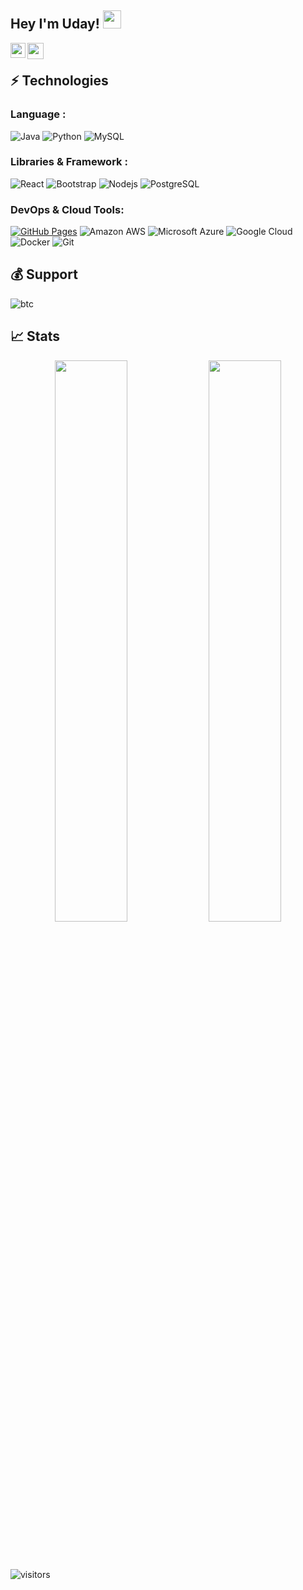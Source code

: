 ## Hey I'm Uday! <img src="https://github.com/TheDudeThatCode/TheDudeThatCode/blob/master/Assets/Hi.gif" width="29px">


<a href="https://www.linkedin.com/in/manchikatla/"><img align="left" width="24px" src="https://user-images.githubusercontent.com/85803918/151165824-3991e70b-16f8-4740-a612-cdbc26b9e6f5.png"  /></a>
<a href="https://twitter.com/uday-hash"><img align="left" width="26px" src="https://user-images.githubusercontent.com/85803918/151168169-0b5dde23-e44d-4abb-bf6c-495813ecb169.svg" /></a>

<br />

## ⚡ Technologies

### Language :
![Java](https://img.shields.io/badge/-java-E34A86?style=flat-square&logo=java)
![Python](https://img.shields.io/badge/-Python-black?style=flat-square&logo=Python)
![MySQL](https://img.shields.io/badge/-MySQL-black?style=flat-square&logo=mysql)

### Libraries & Framework :

![React](https://img.shields.io/badge/-React-black?style=flat-square&logo=react)
![Bootstrap](https://img.shields.io/badge/-Bootstrap-563D7C?style=flat-square&logo=bootstrap)
![Nodejs](https://img.shields.io/badge/-Nodejs-black?style=flat-square&logo=Node.js)
![PostgreSQL](https://img.shields.io/badge/-PostgreSQL-336791?style=flat-square&logo=postgresql)

### DevOps & Cloud Tools:

<a href="#"><img alt="GitHub Pages" src="https://img.shields.io/badge/GitHub%20Pages-%23327FC7.svg?logo=github&logoColor=white"></a>
![Amazon AWS](https://img.shields.io/badge/Amazon%20AWS-232F3E?style=flat-square&logo=amazon-aws)
![Microsoft Azure](https://img.shields.io/badge/Microsoft%20Azure-232F7E?style=flat-square&logo=microsoft-azure)
![Google Cloud](https://img.shields.io/badge/Google%20Cloud-black?style=flat-square&logo=google-cloud)
![Docker](https://img.shields.io/badge/-Docker-black?style=flat-square&logo=docker)
![Git](https://img.shields.io/badge/-Git-black?style=flat-square&logo=git)

## 💰 Support
![btc](https://user-images.githubusercontent.com/85803918/151164869-d1f3f7d4-6ecc-43da-a905-3e7e6851f54d.png)


## 📈 Stats
<p align="center">
	
  <img width="48%" src="https://github-readme-stats.vercel.app/api?username=uday-hash&show_icons=true&theme=tokyonight" />
  <img width="48%" src="https://github-readme-streak-stats.herokuapp.com/?user=uday-hash&theme=tokyonight" />
</p>

<br />
<br />

![visitors](https://visitor-badge.laobi.icu/badge?page_id=uday-hash.uday-hash)


<!--
**uday-hash/uday-hash** is a ✨ _special_ ✨ repository because its `README.md` (this file) appears on your GitHub profile.

Here are some ideas to get you started:

- 🔭 I’m currently working on ...
- 🌱 I’m currently learning ...
- 👯 I’m looking to collaborate on ...
- 🤔 I’m looking for help with ...
- 💬 Ask me about ...
- 📫 How to reach me: ...
- 😄 Pronouns: ...
- ⚡ Fun fact: ...
-->
